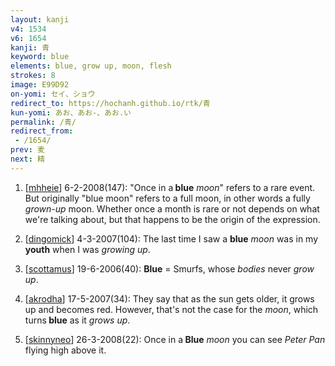```yaml
---
layout: kanji
v4: 1534
v6: 1654
kanji: 青
keyword: blue
elements: blue, grow up, moon, flesh
strokes: 8
image: E99D92
on-yomi: セイ、ショウ
redirect_to: https://hochanh.github.io/rtk/青
kun-yomi: あお、あお-、あお.い
permalink: /青/
redirect_from:
 - /1654/
prev: 麦
next: 精
---
```


1) [<a href="http://kanji.koohii.com/profile/mhheie">mhheie</a>] 6-2-2008(147): &quot;Once in a<strong> blue</strong> <em>moon</em>&quot; refers to a rare event. But originally &quot;blue moon&quot; refers to a full moon, in other words a fully <em>grown-up</em> moon. Whether once a month is rare or not depends on what we&#039;re talking about, but that happens to be the origin of the expression.

2) [<a href="http://kanji.koohii.com/profile/dingomick">dingomick</a>] 4-3-2007(104): The last time I saw a <strong>blue</strong> <em>moon</em> was in my <strong>youth</strong> when I was <em>growing up</em>.

3) [<a href="http://kanji.koohii.com/profile/scottamus">scottamus</a>] 19-6-2006(40): <strong>Blue</strong> = Smurfs, whose <em>bodies</em> never <em>grow up</em>.

4) [<a href="http://kanji.koohii.com/profile/akrodha">akrodha</a>] 17-5-2007(34): They say that as the sun gets older, it grows up and becomes red. However, that&#039;s not the case for the <em>moon</em>, which turns<strong> blue</strong> as it <em>grows up</em>.

5) [<a href="http://kanji.koohii.com/profile/skinnyneo">skinnyneo</a>] 26-3-2008(22): Once in a<strong> Blue</strong> <em>moon</em> you can see <em>Peter Pan</em> flying high above it.

